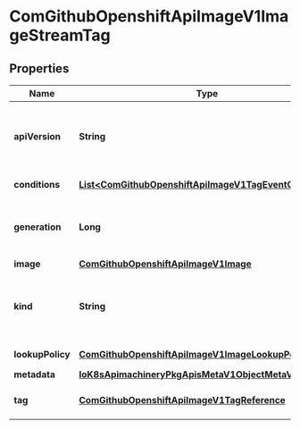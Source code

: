 
# ComGithubOpenshiftApiImageV1ImageStreamTag

## Properties
Name | Type | Description | Notes
------------ | ------------- | ------------- | -------------
**apiVersion** | **String** | APIVersion defines the versioned schema of this representation of an object. Servers should convert recognized schemas to the latest internal value, and may reject unrecognized values. More info: https://git.k8s.io/community/contributors/devel/sig-architecture/api-conventions.md#resources |  [optional]
**conditions** | [**List&lt;ComGithubOpenshiftApiImageV1TagEventCondition&gt;**](ComGithubOpenshiftApiImageV1TagEventCondition.md) | conditions is an array of conditions that apply to the image stream tag. |  [optional]
**generation** | **Long** | generation is the current generation of the tagged image - if tag is provided and this value is not equal to the tag generation, a user has requested an import that has not completed, or conditions will be filled out indicating any error. | 
**image** | [**ComGithubOpenshiftApiImageV1Image**](ComGithubOpenshiftApiImageV1Image.md) | image associated with the ImageStream and tag. | 
**kind** | **String** | Kind is a string value representing the REST resource this object represents. Servers may infer this from the endpoint the client submits requests to. Cannot be updated. In CamelCase. More info: https://git.k8s.io/community/contributors/devel/sig-architecture/api-conventions.md#types-kinds |  [optional]
**lookupPolicy** | [**ComGithubOpenshiftApiImageV1ImageLookupPolicy**](ComGithubOpenshiftApiImageV1ImageLookupPolicy.md) | lookupPolicy indicates whether this tag will handle image references in this namespace. | 
**metadata** | [**IoK8sApimachineryPkgApisMetaV1ObjectMetaV2**](IoK8sApimachineryPkgApisMetaV1ObjectMetaV2.md) |  |  [optional]
**tag** | [**ComGithubOpenshiftApiImageV1TagReference**](ComGithubOpenshiftApiImageV1TagReference.md) | tag is the spec tag associated with this image stream tag, and it may be null if only pushes have occurred to this image stream. | 



